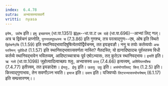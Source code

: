 ```yaml
---
index:  6.4.78
sutra:  अभ्यासस्यासवर्णे
vritti:  nyasa
---
```


`इयेष, उवोष` इति। `इषु इच्छायाम्` (धा.पा.1351) झ्र्`इष`--धा.पा.ट `उष दाहे` (धा.पा.696)--आभ्यां लिट् णल्। अत्र च द्विर्वचनं प्राप्नोति, `पुगन्तलघूपधस्य च` (7.3.86) इति गुणश्च, तत्र परत्वाद्गुणः--एष, ओष इति स्थिते `द्विर्वचनेऽचि` (1.1.59) इति स्थानिवद्भावादिषुषित्येतयोर्द्विर्वचनम्, तत इयङ्वङौ। ननु च तयोः कर्तव्ययोः `अचः परस्मिन् पूर्वविधौ` (1.1.57) इति स्थानिवद्भावात्सवर्णता नास्ति? नैतदस्ति; यो ह्यनादिष्ठादचः पूर्वस्तस्य विधी कर्तव्ये स्थानिवद्भावेन भवितव्यम्, आदिष्टाच्चात्राचः पूर्व एषोऽभ्यासः, तत् कुतेऽत्र स्थानिवद्भावः। `इयर्ति` इति। `ऋ गतो` (धा.पा.1098) जुहोत्यादित्वाच्छपः श्लुः, अभ्यासस्य `उरत्` (7.4.66) इत्यत्त्वम्, `अर्तिपिपर्त्त्योश्च` (7.4.77) इतीत्त्वम्, तत इयङादेशः।
`ईयतुः, ईयुः` इति। `ऊवतुः उवुः` इति। `असंयोगाल्लिट् कित्` (1.2.5) इति। कित्त्वाद्गुणाभावः, तेन सवर्णोऽज्न भवति।
`इयाज` इति। `उवाप` इति। यजिवप्योः `लिट्यभ्यासस्योभयेषाम्` (6.1.17) इति सम्प्रसारणम्।।

